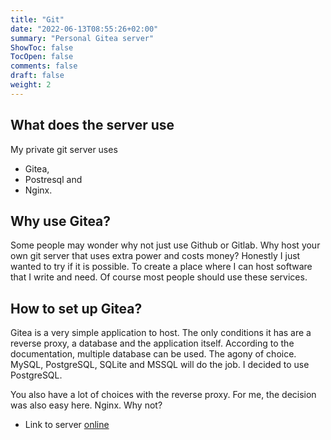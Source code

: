 ```yaml
---
title: "Git"
date: "2022-06-13T08:55:26+02:00"
summary: "Personal Gitea server"
ShowToc: false
TocOpen: false
comments: false
draft: false
weight: 2
---
```


## What does the server use

My private git server uses

+ Gitea,
+ Postresql and
+ Nginx.

## Why use Gitea?

Some people may wonder why not just use Github or Gitlab. Why host your own git server that uses extra power and costs money? Honestly I just wanted to try if it is possible. To create a place where I can host software that I write and need. Of course most people should use these services.

## How to set up Gitea?

Gitea is a very simple application to host. The only conditions it has are a reverse proxy, a database and the application itself. According to the documentation, multiple database can be used. The agony of choice. MySQL, PostgreSQL, SQLite and MSSQL will do the job. I decided to use PostgreSQL.

You also have a lot of choices with the reverse proxy. For me, the decision was also easy here. Nginx. Why not?

+ Link to server [online](https://git.mjindra.eu)
